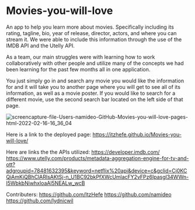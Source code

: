 # Movies-you-will-love

An app to help you learn more about movies. Specifically including its rating, tagline, bio, year of release, director, actors, and where you can stream it. We were able to include this information through the use of the IMDB API and the Utelly API. 

As a team, our main struggles were with learning how to work collaboratively with other people and utilize many of the concepts we had been learning for the past few months all in one application.

You just simply go in and search any movie you would like the information for and it will take you to another page where you will get to see all of its information, as well as a movie poster. If you would like to search for a different movie, use the second search bar located on the left side of that page.

![screencapture-file-Users-namideo-GitHub-Movies-you-will-love-pages-html-2022-02-16-16_36_04](https://user-images.githubusercontent.com/94868925/154361468-0668fae5-c023-4c24-a853-0799dc420e50.png)

Here is a link to the deployed page: https://itzhefe.github.io/Movies-you-will-love/

Here are links the the APIs utilized: https://developer.imdb.com/  
https://www.utelly.com/products/metadata-aggregation-engine-for-tv-and-ott?adgroupid=78481632395&keyword=netflix%20api&device=c&gclid=Cj0KCQiAmKiQBhClARIsAKtSj-n_U1BC92bkPfXWcUmlacFY2vFPz6Ipasgl34WWn-I5WbkbNiwhxloaAl5NEALw_wcB

Contributers: https://github.com/ItzHefe 
https://github.com/namideo 
https://github.com/lydnicwil
